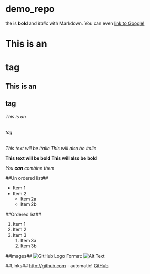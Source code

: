 # demo_repo
the is **bold** and *italic* with Markdown. You can even [link to Google!](http://google.com)

# This is an <h1> tag
## This is an <h2> tag
###### This is an <h6> tag

*This text will be italic*
_This will also be italic_

**This text will be bold**
__This will also be bold__

_You **can** combine them_

##Un ordered list##
* Item 1
* Item 2
  * Item 2a
  * Item 2b
 
##Ordered list##
1. Item 1
1. Item 2
1. Item 3
   1. Item 3a
   1. Item 3b
  
 ##images##
 ![GitHub Logo](/images/logo.png)
Format: ![Alt Text](url)

##Links##
http://github.com - automatic!
[GitHub](http://github.com)
